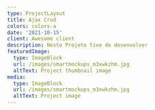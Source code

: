 ```yaml
---
type: ProjectLayout
title: Ajax Crud
colors: colors-a
date: '2021-10-15'
client: Awesome client
description: Neste Projeto tive de desenvolver
featuredImage:
  type: ImageBlock
  url: /images/smartmockups_m3xwkzhm.jpg
  altText: Project thumbnail image
media:
  type: ImageBlock
  url: /images/smartmockups_m3xwkzhm.jpg
  altText: Project image
---
```

